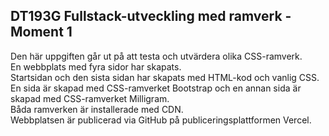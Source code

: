 ## DT193G Fullstack-utveckling med ramverk - Moment 1

Den här uppgiften går ut på att testa och utvärdera olika CSS-ramverk.<br>
En webbplats med fyra sidor har skapats.<br>
Startsidan och den sista sidan har skapats med HTML-kod och vanlig CSS.<br>
En sida är skapad med CSS-ramverket Bootstrap och en annan sida är skapad med CSS-ramverket Milligram.<br>
Båda ramverken är installerade med CDN.<br>
Webbplatsen är publicerad via GitHub på publiceringsplattformen Vercel.<br>
